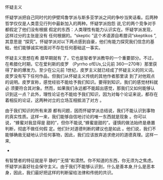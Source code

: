 

怀疑主义

怀疑学派把自己同时代的伊壁鸠鲁学派与斯多亚学派之间的争吵当笑话看。后两种哲学仅仅是人类意见行列中最新加入的两种。怀疑学派抱怨 说,它的两个竞争对手都假定了他们没有根据 假定的东西：人类理性有能力认识实在。怀疑学派发现，这样过分的主张是没有 任何根据的。“skeptic ”这个术语源自希腊词“skeptikos ”,其意思是 “探究”。怀疑学派对以下两点感到自豪，他们有能力探究我们信念的基础，他们能够诚实地面对不存在任何基础这一事实。

怀疑主义思想在希 腊早期就有 了，它也是智者学派教导的一个重要部分。不过，在希腊化时期，它在爱利斯的皮罗 （Pyrrho  ofEUs,公元前 360—270年）那里获得了新的爆发力。至少在公元前 1世纪，皮罗主义就已经成了怀疑主义的同义词。皮罗没有写下任何作品，但我们从怀疑主义传统的其他作者那里读 到了对他观点的说明。皮罗宣称，感觉经验不能给予我们知识。要得到知识，我们的感觉材料就必 须要符合其对象。然而，如果我们永远都不能超出感觉，那我们又如何能够认识到这一点？此外，理性论证也不能给予我们知识，因为对每个论证来说，都存在着相反的论证，这两种对立的立场互相抵消了对方 。

由于我们知识的所有来源 都有问题，因而怀疑学派总结说，我们不能认识到事物的真实性质。这样一来，我们能够自信地讨论的唯一东西就是现象 。你可以说，“蜂蜜对我显得是 甜的”，但你不能说,“蜂蜜是甜的”。谨慎的做法始终是悬置判断，彻底不做任何假 定。他们针对道德判断的建议也是如此 。他们说，我们不能够确凿无疑地认识任何事物，因此，我们应该放弃追求绝对的道德真理。这样一来,

*

有智慧者的特征就是平 静的“'无情”和漠然。你不知道的东西，你无须为之焦虑。怀疑学派喜好社会保守主义。由于我们不能够认识到，什么是善本身,什么是恶本身，因此，我们最好把这样的判断留给法律和传统的共识。